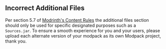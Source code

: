 ## Incorrect Additional Files
Per section 5.7 of [Modrinth's Content Rules](https://modrinth.com/legal/rules) the additional files section should only be used for specific designated purposes such as a `Sources.jar`.
To ensure a smooth experience for you and your users, please upload each alternate version of your modpack as its own Modpack project, thank you.  
